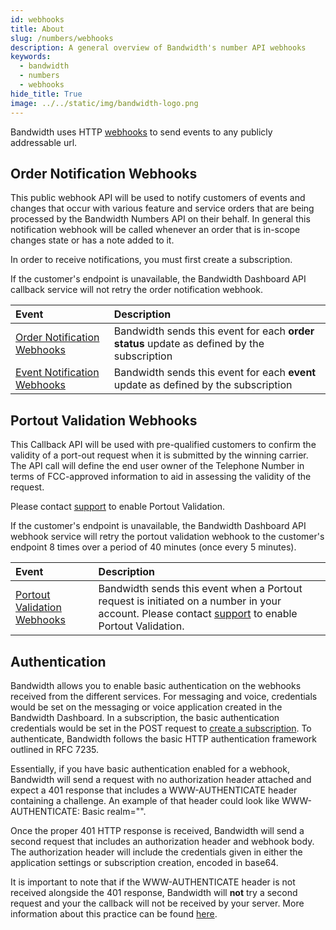 ```yaml
---
id: webhooks
title: About
slug: /numbers/webhooks   
description: A general overview of Bandwidth's number API webhooks
keywords:
  - bandwidth
  - numbers
  - webhooks
hide_title: True
image: ../../static/img/bandwidth-logo.png
---
```


Bandwidth uses HTTP [webhooks](https://webhooks.pbworks.com/w/page/13385124/FrontPage) to send events to any publicly addressable url.

## Order Notification Webhooks

This public webhook API will be used to notify customers of events and changes that occur with various feature and service orders that are being processed by the Bandwidth Numbers API on their behalf. In general this notification webhook will be called whenever an order that is in-scope changes state or has a note added to it.

In order to receive notifications, you must first create a subscription.

If the customer's endpoint is unavailable, the Bandwidth Dashboard API callback service will not retry the order notification webhook.

| Event | Description |
|:------|:------------|
| [Order Notification Webhooks](./orderWebhook) | Bandwidth sends this event for each **order status** update as defined by the subscription |
| [Event Notification Webhooks](./eventWebhook) | Bandwidth sends this event for each **event** update as defined by the subscription |

## Portout Validation Webhooks

This Callback API will be used with pre-qualified customers to confirm the validity of a port-out request when it is submitted by the winning carrier. The API call will define the end user owner of the Telephone Number in terms of FCC-approved information to aid in assessing the validity of the request.

Please contact [support](https://support.bandwidth.com) to enable Portout Validation.

If the customer's endpoint is unavailable, the Bandwidth Dashboard API webhook service will retry the portout validation webhook to the customer's endpoint 8 times over a period of 40 minutes (once every 5 minutes).

| Event | Description |
|:------|:------------|
| [Portout Validation Webhooks](./portoutValidationWebhook) | Bandwidth sends this event when a Portout request is initiated on a number in your account. Please contact [support](https://support.bandwidth.com) to enable Portout Validation. |

## Authentication

Bandwidth allows you to enable basic authentication on the webhooks received from the different services. For messaging and voice, credentials would be set on the messaging or voice application created in the Bandwidth Dashboard. In a subscription, the basic authentication credentials would be set in the POST request to [create a subscription](./../account/subscriptions.mdx). To authenticate, Bandwidth follows the basic HTTP authentication framework outlined in RFC 7235.

Essentially, if you have basic authentication enabled for a webhook, Bandwidth will send a request with no authorization header attached and expect a 401 response that includes a WWW-AUTHENTICATE header containing a challenge. An example of that header could look like WWW-AUTHENTICATE: Basic realm="".

Once the proper 401 HTTP response is received, Bandwidth will send a second request that includes an authorization header and webhook body. The authorization header will include the credentials given in either the application settings or subscription creation, encoded in base64.

It is important to note that if the WWW-AUTHENTICATE header is not received alongside the 401 response, Bandwidth will **not** try a second request and your the callback will not be received by your server. More information about this practice can be found [here](https://developer.mozilla.org/en-US/docs/Web/HTTP/Authentication).
